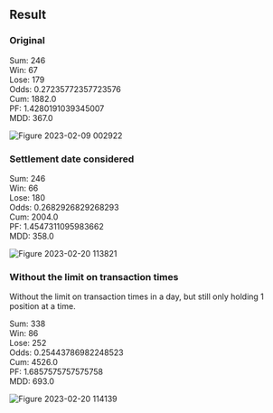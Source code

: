 ## Result

### Original
Sum: 246  
Win: 67  
Lose: 179  
Odds: 0.27235772357723576  
Cum: 1882.0  
PF: 1.4280191039345007  
MDD: 367.0  

![Figure 2023-02-09 002922](https://user-images.githubusercontent.com/34659552/217591381-591efa46-821c-45aa-ba19-2fdce3065edf.png)

### Settlement date considered
Sum: 246  
Win: 66  
Lose: 180  
Odds: 0.2682926829268293  
Cum: 2004.0  
PF: 1.4547311095983662  
MDD: 358.0  

![Figure 2023-02-20 113821](https://user-images.githubusercontent.com/34659552/220004071-4ace9cb8-fd6b-48a6-8a91-97a616ecc897.png)


### Without the limit on transaction times
Without the limit on transaction times in a day, but still only holding 1 position at a time.

Sum: 338  
Win: 86  
Lose: 252  
Odds: 0.25443786982248523  
Cum: 4526.0  
PF: 1.6857575757575758  
MDD: 693.0  

![Figure 2023-02-20 114139](https://user-images.githubusercontent.com/34659552/220005031-656c9c82-6c82-46d4-82ce-d84b41daea9d.png)
